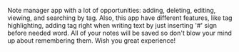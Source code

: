   Note manager app with a lot of opportunities: adding, deleting, editing, viewing, and searching by tag.
Also, this app have different features, like tag highlighting, adding tag right when writing text by just inserting '#' sign before needed word.
All of your notes will be saved so don't blow your mind up about remembering them. Wish you great experience!
